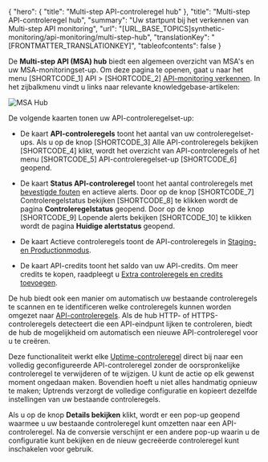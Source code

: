 {
  "hero": {
    "title": "Multi-step API-controleregel hub"
  },
  "title": "Multi-step API-controleregel hub",
  "summary": "Uw startpunt bij het verkennen van Multi-step API monitoring",
  "url": "[URL_BASE_TOPICS]synthetic-monitoring/api-monitoring/multi-step-hub",
  "translationKey": "[FRONTMATTER_TRANSLATIONKEY]",
  "tableofcontents": false
}

De **Multi-step API (MSA) hub** biedt een algemeen overzicht van MSA's en uw MSA-monitoringset-up. Om deze pagina te openen, gaat u naar het menu [SHORTCODE_1] API > [SHORTCODE_2] [API-monitoring verkennen]([LINK_URL_1]). In het zijbalkmenu vindt u links naar relevante knowledgebase-artikelen:

![MSA Hub]([LINK_URL_2])

De volgende kaarten tonen uw API-controleregelset-up:

- De kaart **API-controleregels** toont het aantal van uw controleregelset-ups. Als u op de knop [SHORTCODE_3] Alle API-controleregels bekijken [SHORTCODE_4] klikt, wordt het overzicht van API-controleregels of het menu [SHORTCODE_5]  API-controleregelset-up [SHORTCODE_6] geopend.

- De kaart **Status API-controleregel** toont het aantal controleregels met [bevestigde fouten]([LINK_URL_3]) en actieve alerts. Door op de knop [SHORTCODE_7] Controleregelstatus bekijken [SHORTCODE_8] te klikken wordt de pagina **Controleregelstatus** geopend. Door op de knop [SHORTCODE_9] Lopende alerts bekijken [SHORTCODE_10] te klikken wordt de pagina **Huidige alertstatus** geopend.

- De kaart Actieve controleregels toont de API-controleregels in [Staging- en Productionmodus]([LINK_URL_4]).

- De kaart API-credits toont het saldo van uw API-credits. Om meer credits te kopen, raadpleegt u [Extra controleregels en credits toevoegen]([LINK_URL_5]).

De hub biedt ook een manier om automatisch uw bestaande controleregels te scannen en te identificeren welke controleregels kunnen worden omgezet naar [API-controleregels]([LINK_URL_6]). Als de hub HTTP- of HTTPS-controleregels detecteert die een API-eindpunt lijken te controleren, biedt de hub de mogelijkheid om automatisch een nieuwe API-controleregel voor u te creëren.

Deze functionaliteit werkt elke [Uptime-controleregel]([LINK_URL_7]) direct bij naar een volledig geconfigureerde API-controleregel zonder de oorspronkelijke controleregel te verwijderen of te wijzigen. U kunt de actie op elk gewenst moment ongedaan maken. Bovendien hoeft u niet alles handmatig opnieuw te maken; Uptrends verzorgt de volledige configuratie en kopieert dezelfde instellingen van uw bestaande controleregels.

Als u op de knop **Details bekijken** klikt, wordt er een pop-up geopend waarmee u uw bestaande controleregel kunt omzetten naar een API-controleregel. Na de conversie verschijnt er een andere pop-up waarin u de configuratie kunt bekijken en de nieuw gecreëerde controleregel kunt inschakelen voor gebruik.
